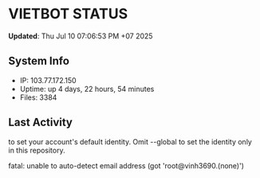 # VIETBOT STATUS
**Updated**: Thu Jul 10 07:06:53 PM +07 2025

## System Info
- IP: 103.77.172.150
- Uptime: up 4 days, 22 hours, 54 minutes
- Files: 3384

## Last Activity

to set your account's default identity.
Omit --global to set the identity only in this repository.

fatal: unable to auto-detect email address (got 'root@vinh3690.(none)')
